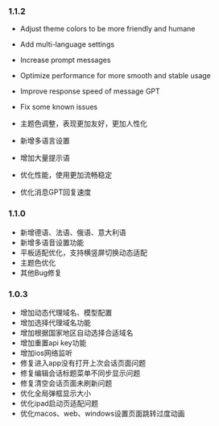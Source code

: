 ### 1.1.2

- Adjust theme colors to be more friendly and humane
- Add multi-language settings
- Increase prompt messages
- Optimize performance for more smooth and stable usage
- Improve response speed of message GPT
- Fix some known issues

- 主题色调整，表现更加友好，更加人性化
- 新增多语言设置
- 增加大量提示语
- 优化性能，使用更加流畅稳定
- 优化消息GPT回复速度

### 1.1.0

- 新增德语、法语、俄语、意大利语
- 新增多语音设置功能
- 平板适配优化，支持横竖屏切换动态适配
- 主题色优化
- 其他Bug修复

### 1.0.3

- 增加动态代理域名、模型配置
- 增加选择代理域名功能
- 增加根据国家地区自动选择合适域名
- 增加重置api key功能
- 增加ios网络监听
- 修复进入app没有打开上次会话页面问题
- 修复编辑会话标题菜单不同步显示问题
- 修复清空会话页面未刷新问题
- 优化全局弹框显示大小
- 优化ipad启动页适配问题
- 优化macos、web、windows设置页面跳转过度动画
